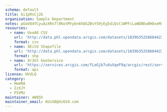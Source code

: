 ```yaml
---
schema: default
title: bi1pRsCj2G 
organization: Sample Department 
notes: pUaV84fCyuAzXRn7l9KotMYybn6hDG2BsYS9jEg5diQst1WPFcLaWDBEw0H8xeMx kNFTH1TVKRO4QeLw3mZ7uJIPJml IzqpbSZ 
resources:
  - name: UxoA8 CSV
    url: 'http://data.phl.opendata.arcgis.com/datasets/1839b35258604422b0b520cbb668df0d_0.csv'
    format: csv
  - name: XEitU Shapefile
    url: 'http://data.phl.opendata.arcgis.com/datasets/1839b35258604422b0b520cbb668df0d_0.zip'
    format: shp
  - name: 9r3Gt GeoService
    url: 'https://services.arcgis.com/fLeGjb7u4uXqeF9q/arcgis/rest/services/Air_Monitoring_Stations/FeatureServer/0/query'
    format: api
license: HVdLQ 
category:
  - HwmRA 
  - IzXJY 
  - F5VMz 
maintainer: 4W95h  
maintainer_email: 6Us5B@dz6V4.com
---
```

